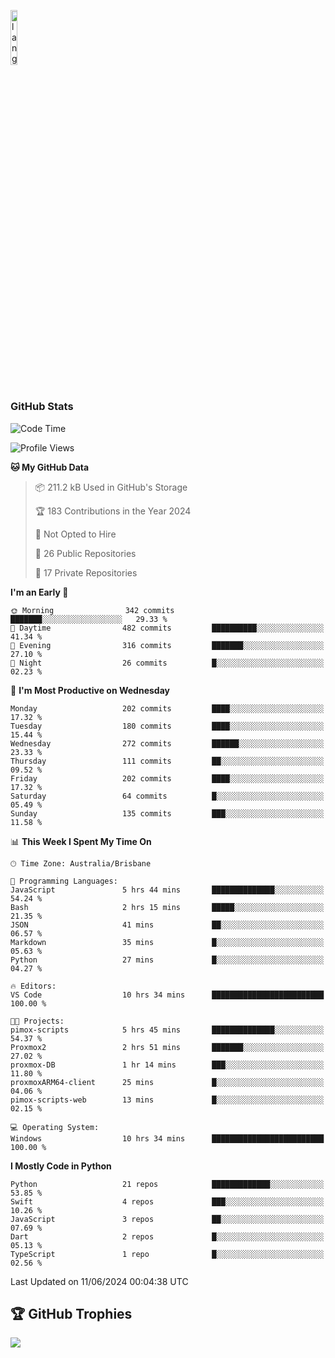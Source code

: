 <p align="left"><img width=15%" src="https://github.com/alansmathew/alansmathew/raw/master/lang.gif" alt="lang image here" /></p>

# <h3 align="left">GitHub Stats</h3>

<!--START_SECTION:waka-->
![Code Time](http://img.shields.io/badge/Code%20Time-422%20hrs%2034%20mins-blue)

![Profile Views](http://img.shields.io/badge/Profile%20Views-1-blue)

**🐱 My GitHub Data** 

> 📦 211.2 kB Used in GitHub's Storage 
 > 
> 🏆 183 Contributions in the Year 2024
 > 
> 🚫 Not Opted to Hire
 > 
> 📜 26 Public Repositories 
 > 
> 🔑 17 Private Repositories 
 > 
**I'm an Early 🐤** 

```text
🌞 Morning                342 commits         ███████░░░░░░░░░░░░░░░░░░   29.33 % 
🌆 Daytime                482 commits         ██████████░░░░░░░░░░░░░░░   41.34 % 
🌃 Evening                316 commits         ███████░░░░░░░░░░░░░░░░░░   27.10 % 
🌙 Night                  26 commits          █░░░░░░░░░░░░░░░░░░░░░░░░   02.23 % 
```
📅 **I'm Most Productive on Wednesday** 

```text
Monday                   202 commits         ████░░░░░░░░░░░░░░░░░░░░░   17.32 % 
Tuesday                  180 commits         ████░░░░░░░░░░░░░░░░░░░░░   15.44 % 
Wednesday                272 commits         ██████░░░░░░░░░░░░░░░░░░░   23.33 % 
Thursday                 111 commits         ██░░░░░░░░░░░░░░░░░░░░░░░   09.52 % 
Friday                   202 commits         ████░░░░░░░░░░░░░░░░░░░░░   17.32 % 
Saturday                 64 commits          █░░░░░░░░░░░░░░░░░░░░░░░░   05.49 % 
Sunday                   135 commits         ███░░░░░░░░░░░░░░░░░░░░░░   11.58 % 
```


📊 **This Week I Spent My Time On** 

```text
🕑︎ Time Zone: Australia/Brisbane

💬 Programming Languages: 
JavaScript               5 hrs 44 mins       ██████████████░░░░░░░░░░░   54.24 % 
Bash                     2 hrs 15 mins       █████░░░░░░░░░░░░░░░░░░░░   21.35 % 
JSON                     41 mins             ██░░░░░░░░░░░░░░░░░░░░░░░   06.57 % 
Markdown                 35 mins             █░░░░░░░░░░░░░░░░░░░░░░░░   05.63 % 
Python                   27 mins             █░░░░░░░░░░░░░░░░░░░░░░░░   04.27 % 

🔥 Editors: 
VS Code                  10 hrs 34 mins      █████████████████████████   100.00 % 

🐱‍💻 Projects: 
pimox-scripts            5 hrs 45 mins       ██████████████░░░░░░░░░░░   54.37 % 
Proxmox2                 2 hrs 51 mins       ███████░░░░░░░░░░░░░░░░░░   27.02 % 
proxmox-DB               1 hr 14 mins        ███░░░░░░░░░░░░░░░░░░░░░░   11.80 % 
proxmoxARM64-client      25 mins             █░░░░░░░░░░░░░░░░░░░░░░░░   04.06 % 
pimox-scripts-web        13 mins             █░░░░░░░░░░░░░░░░░░░░░░░░   02.15 % 

💻 Operating System: 
Windows                  10 hrs 34 mins      █████████████████████████   100.00 % 
```

**I Mostly Code in Python** 

```text
Python                   21 repos            █████████████░░░░░░░░░░░░   53.85 % 
Swift                    4 repos             ███░░░░░░░░░░░░░░░░░░░░░░   10.26 % 
JavaScript               3 repos             ██░░░░░░░░░░░░░░░░░░░░░░░   07.69 % 
Dart                     2 repos             █░░░░░░░░░░░░░░░░░░░░░░░░   05.13 % 
TypeScript               1 repo              █░░░░░░░░░░░░░░░░░░░░░░░░   02.56 % 
```




 Last Updated on 11/06/2024 00:04:38 UTC
<!--END_SECTION:waka-->

## 🏆 GitHub Trophies

![](https://github-profile-trophy.vercel.app/?username=samh06&theme=discord&no-frame=true&no-bg=false&margin-w=4)

